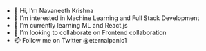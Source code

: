 - 👋 Hi, I’m Navaneeth Krishna
- 👀 I’m interested in Machine Learning and Full Stack Development
- 🌱 I’m currently learning ML and React.js
- 💞️ I’m looking to collaborate on Frontend collaboration
- 📫 Follow me on Twitter @eternalpanic1

<!---
eternalpanic1/eternalpanic1 is a ✨ special ✨ repository because its `README.md` (this file) appears on your GitHub profile.
You can click the Preview link to take a look at your changes.
--->
